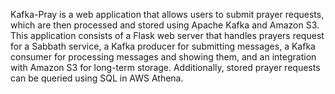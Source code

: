 Kafka-Pray is a web application that allows users to submit prayer requests, which are then processed and stored using Apache Kafka and Amazon S3. This application consists of a Flask web server that handles prayers request for a Sabbath service, a Kafka producer for submitting messages, a Kafka consumer for processing messages and showing them, and an integration with Amazon S3 for long-term storage. Additionally, stored prayer requests can be queried using SQL in AWS Athena.
